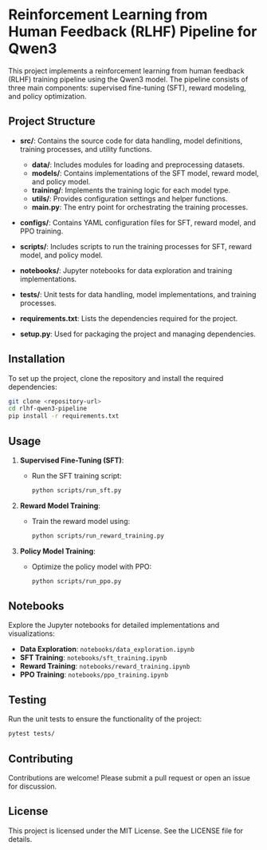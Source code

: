 # Reinforcement Learning from Human Feedback (RLHF) Pipeline for Qwen3

This project implements a reinforcement learning from human feedback (RLHF) training pipeline using the Qwen3 model. The pipeline consists of three main components: supervised fine-tuning (SFT), reward modeling, and policy optimization. 

## Project Structure

- **src/**: Contains the source code for data handling, model definitions, training processes, and utility functions.
  - **data/**: Includes modules for loading and preprocessing datasets.
  - **models/**: Contains implementations of the SFT model, reward model, and policy model.
  - **training/**: Implements the training logic for each model type.
  - **utils/**: Provides configuration settings and helper functions.
  - **main.py**: The entry point for orchestrating the training processes.

- **configs/**: Contains YAML configuration files for SFT, reward model, and PPO training.

- **scripts/**: Includes scripts to run the training processes for SFT, reward model, and policy model.

- **notebooks/**: Jupyter notebooks for data exploration and training implementations.

- **tests/**: Unit tests for data handling, model implementations, and training processes.

- **requirements.txt**: Lists the dependencies required for the project.

- **setup.py**: Used for packaging the project and managing dependencies.

## Installation

To set up the project, clone the repository and install the required dependencies:

```bash
git clone <repository-url>
cd rlhf-qwen3-pipeline
pip install -r requirements.txt
```

## Usage

1. **Supervised Fine-Tuning (SFT)**:
   - Run the SFT training script:
     ```bash
     python scripts/run_sft.py
     ```

2. **Reward Model Training**:
   - Train the reward model using:
     ```bash
     python scripts/run_reward_training.py
     ```

3. **Policy Model Training**:
   - Optimize the policy model with PPO:
     ```bash
     python scripts/run_ppo.py
     ```

## Notebooks

Explore the Jupyter notebooks for detailed implementations and visualizations:
- **Data Exploration**: `notebooks/data_exploration.ipynb`
- **SFT Training**: `notebooks/sft_training.ipynb`
- **Reward Training**: `notebooks/reward_training.ipynb`
- **PPO Training**: `notebooks/ppo_training.ipynb`

## Testing

Run the unit tests to ensure the functionality of the project:

```bash
pytest tests/
```

## Contributing

Contributions are welcome! Please submit a pull request or open an issue for discussion.

## License

This project is licensed under the MIT License. See the LICENSE file for details.